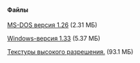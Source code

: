 #### Файлы
[MS-DOS версия 1.26](/files/vavoom-dos-1.26.zip) (2.31 МБ)

[Windows-версия 1.33](/files/vavoom-win-1.33.zip) (5.37 МБ)

[Текстуры высокого разрешения.](/files/vv-dhtp-20100114.zip) (93.1 МБ)